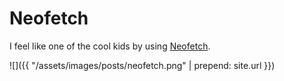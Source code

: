 # Neofetch

I feel like one of the cool kids by using [Neofetch](https://github.com/dylanaraps/neofetch).

![]({{ "/assets/images/posts/neofetch.png" | prepend: site.url }})